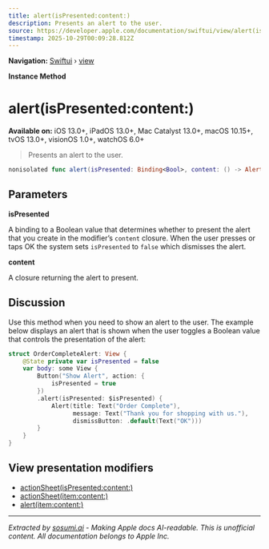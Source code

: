```yaml
---
title: alert(isPresented:content:)
description: Presents an alert to the user.
source: https://developer.apple.com/documentation/swiftui/view/alert(ispresented:content:)
timestamp: 2025-10-29T00:09:28.812Z
---
```


**Navigation:** [Swiftui](/documentation/swiftui) › [view](/documentation/swiftui/view)

**Instance Method**

# alert(isPresented:content:)

**Available on:** iOS 13.0+, iPadOS 13.0+, Mac Catalyst 13.0+, macOS 10.15+, tvOS 13.0+, visionOS 1.0+, watchOS 6.0+

> Presents an alert to the user.

```swift
nonisolated func alert(isPresented: Binding<Bool>, content: () -> Alert) -> some View
```

## Parameters

**isPresented**

A binding to a Boolean value that determines whether to present the alert that you create in the modifier’s `content` closure. When the user presses or taps OK the system sets `isPresented` to `false` which dismisses the alert.



**content**

A closure returning the alert to present.



## Discussion

Use this method when you need to show an alert to the user. The example below displays an alert that is shown when the user toggles a Boolean value that controls the presentation of the alert:

```swift
struct OrderCompleteAlert: View {
    @State private var isPresented = false
    var body: some View {
        Button("Show Alert", action: {
            isPresented = true
        })
        .alert(isPresented: $isPresented) {
            Alert(title: Text("Order Complete"),
                  message: Text("Thank you for shopping with us."),
                  dismissButton: .default(Text("OK")))
        }
    }
}
```



## View presentation modifiers

- [actionSheet(isPresented:content:)](/documentation/swiftui/view/actionsheet(ispresented:content:))
- [actionSheet(item:content:)](/documentation/swiftui/view/actionsheet(item:content:))
- [alert(item:content:)](/documentation/swiftui/view/alert(item:content:))

---

*Extracted by [sosumi.ai](https://sosumi.ai) - Making Apple docs AI-readable.*
*This is unofficial content. All documentation belongs to Apple Inc.*
